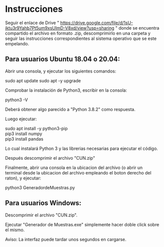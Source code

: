   # Instrucciones
  
  Seguir el enlace de Drive " https://drive.google.com/file/d/1sU-iktu3r9Yahb7Pt5um9xsUImD-V8xd/view?usp=sharing " donde se encuentra compartido el archivo en formato .zip,   descomprimirlo en una carpeta y seguir las instrucciones correspondientes al sistema operativo que se este empelando.


## Para usuarios Ubuntu 18.04 o 20.04:

Abrir una consola, y ejecutar los siguientes comandos:

sudo apt update
sudo apt -y upgrade

Comprobar la instalación de Python3, escribir en la consola:  

python3 -V

Deberá obtener algo parecido a "Python 3.8.2" como respuesta.

Luego ejecutar:

sudo apt install -y python3-pip  
pip3 install numpy  
pip3 install  pandas  

Lo cual instalará Python 3 y las librerias necesarias para ejecutar el código.

Después descomprimir el archivo "CUN.zip"

Finalmente, abrir una consola en la ubicacion del archivo (o abrir un terminal desde la ubicacion del archivo empleando el boton derecho del raton), y ejecutar:

python3 GeneradordeMuestras.py


## Para usuarios Windows:

Descomprimir el archivo "CUN.zip". 

Ejecutar "Generador de Muestras.exe" simplemente hacer doble click sobre el mismo. 

Aviso: La interfaz puede tardar unos segundos en cargarse.
